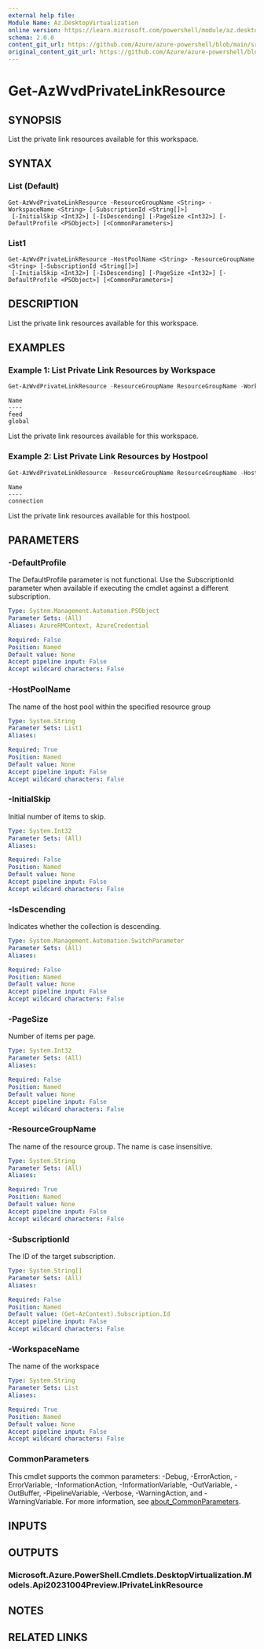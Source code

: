 ```yaml
---
external help file: 
Module Name: Az.DesktopVirtualization
online version: https://learn.microsoft.com/powershell/module/az.desktopvirtualization/get-azwvdprivatelinkresource
schema: 2.0.0
content_git_url: https://github.com/Azure/azure-powershell/blob/main/src/DesktopVirtualization/help/Get-AzWvdPrivateLinkResource.md
original_content_git_url: https://github.com/Azure/azure-powershell/blob/main/src/DesktopVirtualization/help/Get-AzWvdPrivateLinkResource.md
---
```


# Get-AzWvdPrivateLinkResource

## SYNOPSIS
List the private link resources available for this workspace.

## SYNTAX

### List (Default)
```
Get-AzWvdPrivateLinkResource -ResourceGroupName <String> -WorkspaceName <String> [-SubscriptionId <String[]>]
 [-InitialSkip <Int32>] [-IsDescending] [-PageSize <Int32>] [-DefaultProfile <PSObject>] [<CommonParameters>]
```

### List1
```
Get-AzWvdPrivateLinkResource -HostPoolName <String> -ResourceGroupName <String> [-SubscriptionId <String[]>]
 [-InitialSkip <Int32>] [-IsDescending] [-PageSize <Int32>] [-DefaultProfile <PSObject>] [<CommonParameters>]
```

## DESCRIPTION
List the private link resources available for this workspace.

## EXAMPLES

### Example 1: List Private Link Resources by Workspace
```powershell
Get-AzWvdPrivateLinkResource -ResourceGroupName ResourceGroupName -WorkspaceName workspaceName
```

```output
Name
----
feed
global
```

List the private link resources available for this workspace.

### Example 2: List Private Link Resources by Hostpool
```powershell
Get-AzWvdPrivateLinkResource -ResourceGroupName ResourceGroupName -HostPoolName hostpoolName
```

```output
Name
----
connection
```

List the private link resources available for this hostpool.

## PARAMETERS

### -DefaultProfile
The DefaultProfile parameter is not functional.
Use the SubscriptionId parameter when available if executing the cmdlet against a different subscription.

```yaml
Type: System.Management.Automation.PSObject
Parameter Sets: (All)
Aliases: AzureRMContext, AzureCredential

Required: False
Position: Named
Default value: None
Accept pipeline input: False
Accept wildcard characters: False
```

### -HostPoolName
The name of the host pool within the specified resource group

```yaml
Type: System.String
Parameter Sets: List1
Aliases:

Required: True
Position: Named
Default value: None
Accept pipeline input: False
Accept wildcard characters: False
```

### -InitialSkip
Initial number of items to skip.

```yaml
Type: System.Int32
Parameter Sets: (All)
Aliases:

Required: False
Position: Named
Default value: None
Accept pipeline input: False
Accept wildcard characters: False
```

### -IsDescending
Indicates whether the collection is descending.

```yaml
Type: System.Management.Automation.SwitchParameter
Parameter Sets: (All)
Aliases:

Required: False
Position: Named
Default value: None
Accept pipeline input: False
Accept wildcard characters: False
```

### -PageSize
Number of items per page.

```yaml
Type: System.Int32
Parameter Sets: (All)
Aliases:

Required: False
Position: Named
Default value: None
Accept pipeline input: False
Accept wildcard characters: False
```

### -ResourceGroupName
The name of the resource group.
The name is case insensitive.

```yaml
Type: System.String
Parameter Sets: (All)
Aliases:

Required: True
Position: Named
Default value: None
Accept pipeline input: False
Accept wildcard characters: False
```

### -SubscriptionId
The ID of the target subscription.

```yaml
Type: System.String[]
Parameter Sets: (All)
Aliases:

Required: False
Position: Named
Default value: (Get-AzContext).Subscription.Id
Accept pipeline input: False
Accept wildcard characters: False
```

### -WorkspaceName
The name of the workspace

```yaml
Type: System.String
Parameter Sets: List
Aliases:

Required: True
Position: Named
Default value: None
Accept pipeline input: False
Accept wildcard characters: False
```

### CommonParameters
This cmdlet supports the common parameters: -Debug, -ErrorAction, -ErrorVariable, -InformationAction, -InformationVariable, -OutVariable, -OutBuffer, -PipelineVariable, -Verbose, -WarningAction, and -WarningVariable. For more information, see [about_CommonParameters](http://go.microsoft.com/fwlink/?LinkID=113216).

## INPUTS

## OUTPUTS

### Microsoft.Azure.PowerShell.Cmdlets.DesktopVirtualization.Models.Api20231004Preview.IPrivateLinkResource

## NOTES

## RELATED LINKS

